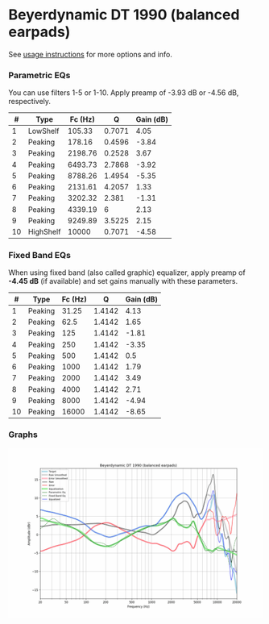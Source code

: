 # Beyerdynamic DT 1990 (balanced earpads)
See [usage instructions](https://github.com/jaakkopasanen/AutoEq#usage) for more options and info.

### Parametric EQs
You can use filters 1-5 or 1-10. Apply preamp of -3.93 dB or -4.56 dB, respectively.

|   # | Type      |   Fc (Hz) |      Q |   Gain (dB) |
|-----|-----------|-----------|--------|-------------|
|   1 | LowShelf  |    105.33 | 0.7071 |        4.05 |
|   2 | Peaking   |    178.16 | 0.4596 |       -3.84 |
|   3 | Peaking   |   2198.76 | 0.2528 |        3.67 |
|   4 | Peaking   |   6493.73 | 2.7868 |       -3.92 |
|   5 | Peaking   |   8788.26 | 1.4954 |       -5.35 |
|   6 | Peaking   |   2131.61 | 4.2057 |        1.33 |
|   7 | Peaking   |   3202.32 | 2.381  |       -1.31 |
|   8 | Peaking   |   4339.19 | 6      |        2.13 |
|   9 | Peaking   |   9249.89 | 3.5225 |        2.15 |
|  10 | HighShelf |  10000    | 0.7071 |       -4.58 |

### Fixed Band EQs
When using fixed band (also called graphic) equalizer, apply preamp of **-4.45 dB** (if available) and set gains manually with these parameters.

|   # | Type    |   Fc (Hz) |      Q |   Gain (dB) |
|-----|---------|-----------|--------|-------------|
|   1 | Peaking |     31.25 | 1.4142 |        4.13 |
|   2 | Peaking |     62.5  | 1.4142 |        1.65 |
|   3 | Peaking |    125    | 1.4142 |       -1.81 |
|   4 | Peaking |    250    | 1.4142 |       -3.35 |
|   5 | Peaking |    500    | 1.4142 |        0.5  |
|   6 | Peaking |   1000    | 1.4142 |        1.79 |
|   7 | Peaking |   2000    | 1.4142 |        3.49 |
|   8 | Peaking |   4000    | 1.4142 |        2.71 |
|   9 | Peaking |   8000    | 1.4142 |       -4.94 |
|  10 | Peaking |  16000    | 1.4142 |       -8.65 |

### Graphs
![](./Beyerdynamic%20DT%201990%20(balanced%20earpads).png)
